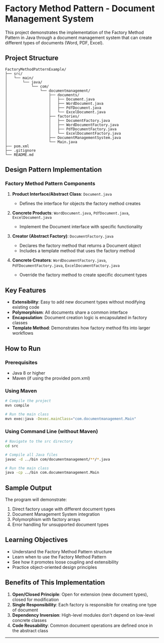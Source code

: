 # Factory Method Pattern - Document Management System

This project demonstrates the implementation of the Factory Method Pattern in Java through a document management system that can create different types of documents (Word, PDF, Excel).

## Project Structure

```
FactoryMethodPatternExample/
├── src/
│   └── main/
│       └── java/
│           └── com/
│               └── documentmanagement/
│                   ├── documents/
│                   │   ├── Document.java
│                   │   ├── WordDocument.java
│                   │   ├── PdfDocument.java
│                   │   └── ExcelDocument.java
│                   ├── factories/
│                   │   ├── DocumentFactory.java
│                   │   ├── WordDocumentFactory.java
│                   │   ├── PdfDocumentFactory.java
│                   │   └── ExcelDocumentFactory.java
│                   ├── DocumentManagementSystem.java
│                   └── Main.java
├── pom.xml
├── .gitignore
└── README.md
```

## Design Pattern Implementation

### Factory Method Pattern Components

1. **Product Interface/Abstract Class**: `Document.java`
   - Defines the interface for objects the factory method creates

2. **Concrete Products**: `WordDocument.java`, `PdfDocument.java`, `ExcelDocument.java`
   - Implement the Document interface with specific functionality

3. **Creator (Abstract Factory)**: `DocumentFactory.java`
   - Declares the factory method that returns a Document object
   - Includes a template method that uses the factory method

4. **Concrete Creators**: `WordDocumentFactory.java`, `PdfDocumentFactory.java`, `ExcelDocumentFactory.java`
   - Override the factory method to create specific document types

## Key Features

- **Extensibility**: Easy to add new document types without modifying existing code
- **Polymorphism**: All documents share a common interface
- **Encapsulation**: Document creation logic is encapsulated in factory classes
- **Template Method**: Demonstrates how factory method fits into larger workflows

## How to Run

### Prerequisites
- Java 8 or higher
- Maven (if using the provided pom.xml)

### Using Maven
```bash
# Compile the project
mvn compile

# Run the main class
mvn exec:java -Dexec.mainClass="com.documentmanagement.Main"
```

### Using Command Line (without Maven)
```bash
# Navigate to the src directory
cd src

# Compile all Java files
javac -d ../bin com/documentmanagement/**/*.java

# Run the main class
java -cp ../bin com.documentmanagement.Main
```

## Sample Output

The program will demonstrate:
1. Direct factory usage with different document types
2. Document Management System integration
3. Polymorphism with factory arrays
4. Error handling for unsupported document types

## Learning Objectives

- Understand the Factory Method Pattern structure
- Learn when to use the Factory Method Pattern
- See how it promotes loose coupling and extensibility
- Practice object-oriented design principles

## Benefits of This Implementation

1. **Open/Closed Principle**: Open for extension (new document types), closed for modification
2. **Single Responsibility**: Each factory is responsible for creating one type of document
3. **Dependency Inversion**: High-level modules don't depend on low-level concrete classes
4. **Code Reusability**: Common document operations are defined once in the abstract class

---

